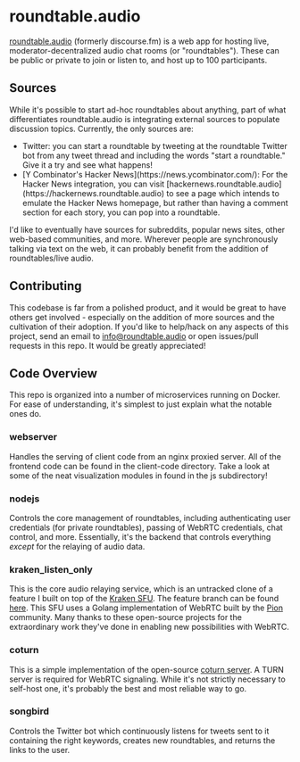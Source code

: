 # roundtable.audio
[roundtable.audio](https://roundtable.audio) (formerly discourse.fm) is a web app for hosting live, moderator-decentralized audio chat rooms (or "roundtables"). These can be public or private to join or listen to, and host up to 100 participants.

## Sources
While it's possible to start ad-hoc roundtables about anything, part of what differentiates roundtable.audio is integrating external sources to populate discussion topics. Currently, the only sources are:
<ul>
<li> Twitter: you can start a roundtable by tweeting at the roundtable Twitter bot from any tweet thread and including the words "start a roundtable." Give it a try and see what happens! </li>
<li> [Y Combinator's Hacker News](https://news.ycombinator.com/): For the Hacker News integration, you can visit [hackernews.roundtable.audio](https://hackernews.roundtable.audio) to see a page which intends to emulate the Hacker News homepage, but rather than having a comment section for each story, you can pop into a roundtable.
</li>
</ul>
I'd like to eventually have sources for subreddits, popular news sites, other web-based communities, and more. Wherever people are synchronously talking via text on the web, it can probably benefit from the addition of roundtables/live audio.

## Contributing
This codebase is far from a polished product, and it would be great to have others get involved - especially on the addition of more sources and the cultivation of their adoption. If you'd like to help/hack on any aspects of this project, send an email to [info@roundtable.audio](mailto:info@roundtable.audio) or open issues/pull requests in this repo. It would be greatly appreciated!

## Code Overview
This repo is organized into a number of microservices running on Docker. For ease of understanding, it's simplest to just explain what the notable ones do.

### webserver
Handles the serving of client code from an nginx proxied server. All of the frontend code can be found in the client-code directory. Take a look at some of the neat visualization modules in found in the js subdirectory!

### nodejs
Controls the core management of roundtables, including authenticating user credentials (for private roundtables), passing of WebRTC credentials, chat control, and more. Essentially, it's the backend that controls everything <em>except</em> for the relaying of audio data.

### kraken_listen_only
This is the core audio relaying service, which is an untracked clone of a feature I built on top of the [Kraken SFU](https://github.com/MixinNetwork/kraken). The feature branch can be found [here](https://github.com/sethkimmel3/kraken/tree/adding-listen-only). This SFU uses a Golang implementation of WebRTC built by the [Pion](https://github.com/pion) community. Many thanks to these open-source projects for the extraordinary work they've done in enabling new possibilities with WebRTC.

### coturn
This is a simple implementation of the open-source [coturn server](https://github.com/coturn/coturn). A TURN server is required for WebRTC signaling. While it's not strictly necessary to self-host one, it's probably the best and most reliable way to go.

### songbird
Controls the Twitter bot which continuously listens for tweets sent to it containing the right keywords, creates new roundtables, and returns the links to the user.
